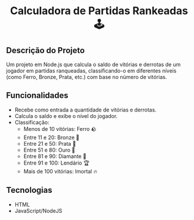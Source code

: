 <h1 align="center">Calculadora de Partidas Rankeadas 🕹️</h1>

## Descrição do Projeto
 Um projeto em Node.js que calcula o saldo de vitórias e derrotas de um jogador em partidas ranqueadas, classificando-o em diferentes níveis (como Ferro, Bronze, Prata, etc.) com base no número de vitórias.

## Funcionalidades
- Recebe como entrada a quantidade de vitórias e derrotas.
- Calcula o saldo e exibe o nível do jogador.
- Classificação:
  - Menos de 10 vitórias: Ferro 🪨
  - Entre 11 e 20: Bronze 🥉
  - Entre 21 e 50: Prata 🥈
  - Entre 51 e 80: Ouro 🥇
  - Entre 81 e 90: Diamante 💎
  - Entre 91 e 100: Lendário 🏆
  - Mais de 100 vitórias: Imortal 🔥

## Tecnologias 
- HTML
- JavaScript/NodeJS
